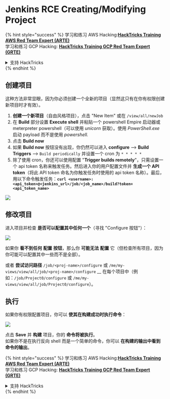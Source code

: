 # Jenkins RCE Creating/Modifying Project

{% hint style="success" %}
学习和练习 AWS Hacking:<img src="/.gitbook/assets/image.png" alt="" data-size="line">[**HackTricks Training AWS Red Team Expert (ARTE)**](https://training.hacktricks.xyz/courses/arte)<img src="/.gitbook/assets/image.png" alt="" data-size="line">\
学习和练习 GCP Hacking: <img src="/.gitbook/assets/image (2).png" alt="" data-size="line">[**HackTricks Training GCP Red Team Expert (GRTE)**<img src="/.gitbook/assets/image (2).png" alt="" data-size="line">](https://training.hacktricks.xyz/courses/grte)

<details>

<summary>支持 HackTricks</summary>

* 查看 [**订阅计划**](https://github.com/sponsors/carlospolop)!
* **加入** 💬 [**Discord 群组**](https://discord.gg/hRep4RUj7f) 或 [**telegram 群组**](https://t.me/peass) 或 **关注** 我们的 **Twitter** 🐦 [**@hacktricks\_live**](https://twitter.com/hacktricks\_live)**.**
* **通过提交 PRs 分享黑客技巧到** [**HackTricks**](https://github.com/carlospolop/hacktricks) 和 [**HackTricks Cloud**](https://github.com/carlospolop/hacktricks-cloud) github 仓库。

</details>
{% endhint %}

## 创建项目

这种方法非常显眼，因为你必须创建一个全新的项目（显然这只有在你有权限创建新项目时才有效）。

1. **创建一个新项目**（自由风格项目），点击 "New Item" 或在 `/view/all/newJob`
2. 在 **Build** 部分设置 **Execute shell** 并粘贴一个 powershell Empire 启动器或 meterpreter powershell（可以使用 _unicorn_ 获取）。使用 _PowerShell.exe_ 启动 payload 而不是使用 _powershell._
3. 点击 **Build now**
1. 如果 **Build now** 按钮没有出现，你仍然可以进入 **configure** --> **Build Triggers** --> `Build periodically` 并设置一个 cron 为 `* * * * *`
2. 除了使用 cron，你还可以使用配置 "**Trigger builds remotely**"，只需设置一个 api token 名称来触发任务。然后进入你的用户配置文件并 **生成一个 API token**（将此 API token 命名为你触发任务时使用的 api token 名称）。最后，用以下命令触发任务：**`curl <username>:<api_token>@<jenkins_url>/job/<job_name>/build?token=<api_token_name>`**

![](<../../.gitbook/assets/image (165).png>)

## 修改项目

进入项目并检查 **是否可以配置其中任何一个**（寻找 "Configure 按钮"）：

![](<../../.gitbook/assets/image (265).png>)

如果你 **看不到任何** **配置** **按钮**，那么你 **可能无法** **配置** 它（但检查所有项目，因为你可能可以配置其中一些而不是全部）。

或者 **尝试访问路径** `/job/<proj-name>/configure` 或 `/me/my-views/view/all/job/<proj-name>/configure` \_\_ 在每个项目中（例如：`/job/Project0/configure` 或 `/me/my-views/view/all/job/Project0/configure`）。

## 执行

如果你有权限配置项目，你可以 **使其在构建成功时执行命令**：

![](<../../.gitbook/assets/image (98).png>)

点击 **Save** 并 **构建** 项目，你的 **命令将被执行**。\
如果你不是在执行反向 shell 而是一个简单的命令，你可以 **在构建的输出中看到命令的输出**。

{% hint style="success" %}
学习和练习 AWS Hacking:<img src="/.gitbook/assets/image.png" alt="" data-size="line">[**HackTricks Training AWS Red Team Expert (ARTE)**](https://training.hacktricks.xyz/courses/arte)<img src="/.gitbook/assets/image.png" alt="" data-size="line">\
学习和练习 GCP Hacking: <img src="/.gitbook/assets/image (2).png" alt="" data-size="line">[**HackTricks Training GCP Red Team Expert (GRTE)**<img src="/.gitbook/assets/image (2).png" alt="" data-size="line">](https://training.hacktricks.xyz/courses/grte)

<details>

<summary>支持 HackTricks</summary>

* 查看 [**订阅计划**](https://github.com/sponsors/carlospolop)!
* **加入** 💬 [**Discord 群组**](https://discord.gg/hRep4RUj7f) 或 [**telegram 群组**](https://t.me/peass) 或 **关注** 我们的 **Twitter** 🐦 [**@hacktricks\_live**](https://twitter.com/hacktricks\_live)**.**
* **通过提交 PRs 分享黑客技巧到** [**HackTricks**](https://github.com/carlospolop/hacktricks) 和 [**HackTricks Cloud**](https://github.com/carlospolop/hacktricks-cloud) github 仓库。

</details>
{% endhint %}
